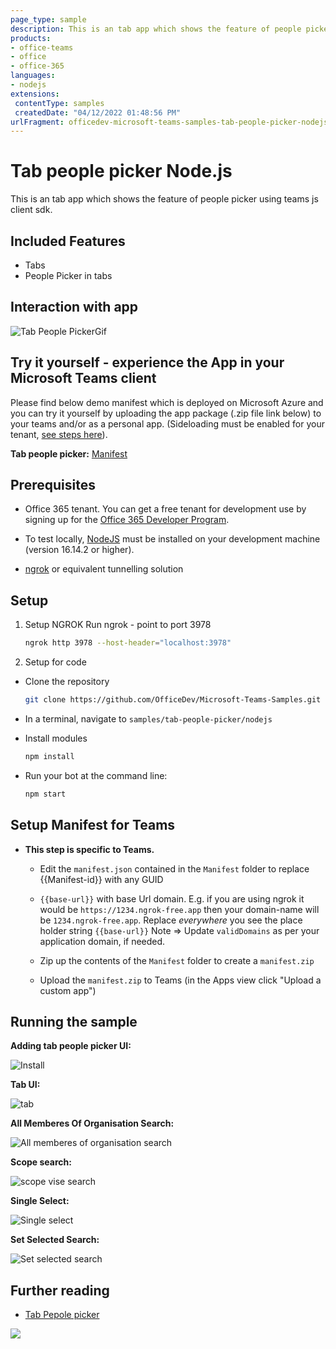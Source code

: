 ```yaml
---
page_type: sample
description: This is an tab app which shows the feature of people picker using teams js client sdk.
products:
- office-teams
- office
- office-365
languages:
- nodejs
extensions:
 contentType: samples
 createdDate: "04/12/2022 01:48:56 PM"
urlFragment: officedev-microsoft-teams-samples-tab-people-picker-nodejs
---
```


# Tab people picker Node.js

This is an tab app which shows the feature of people picker using teams js client sdk.

 ## Included Features
* Tabs
* People Picker in tabs

## Interaction with app

![Tab People PickerGif](Images/TabPeoplePicker.gif)

## Try it yourself - experience the App in your Microsoft Teams client
Please find below demo manifest which is deployed on Microsoft Azure and you can try it yourself by uploading the app package (.zip file link below) to your teams and/or as a personal app. (Sideloading must be enabled for your tenant, [see steps here](https://docs.microsoft.com/microsoftteams/platform/concepts/build-and-test/prepare-your-o365-tenant#enable-custom-teams-apps-and-turn-on-custom-app-uploading)).

**Tab people picker:** [Manifest](/samples/tab-people-picker/csharp/demo-manifest/Tab-People-Picker.zip)

## Prerequisites

 - Office 365 tenant. You can get a free tenant for development use by signing up for the [Office 365 Developer Program](https://developer.microsoft.com/en-us/microsoft-365/dev-program).

- To test locally, [NodeJS](https://nodejs.org/en/download/) must be installed on your development machine (version 16.14.2  or higher).

- [ngrok](https://ngrok.com/) or equivalent tunnelling solution

## Setup

1) Setup NGROK
Run ngrok - point to port 3978

    ```bash
    ngrok http 3978 --host-header="localhost:3978"
    
    ```

2) Setup for code    
- Clone the repository

    ```bash
    git clone https://github.com/OfficeDev/Microsoft-Teams-Samples.git
    ```

- In a terminal, navigate to `samples/tab-people-picker/nodejs`

- Install modules

    ```bash
    npm install
    ```

- Run your bot at the command line:

    ```bash
    npm start
    ```

## Setup Manifest for Teams

- **This step is specific to Teams.**

    -  Edit the `manifest.json` contained in the `Manifest` folder to replace {{Manifest-id}} with any GUID
    - `{{base-url}}` with base Url domain. E.g. if you are using ngrok it would be `https://1234.ngrok-free.app` then your domain-name will be `1234.ngrok-free.app`. Replace *everywhere* you see the place holder string `{{base-url}}`
       Note => Update `validDomains` as per your application domain, if needed.

    -  Zip up the contents of the `Manifest` folder to create a `manifest.zip`
    -  Upload the `manifest.zip` to Teams (in the Apps view click "Upload a custom app")

## Running the sample

**Adding tab people picker UI:**

![Install](Images/Install.png)

**Tab UI:**

![tab](Images/Tab.PNG)

**All Memberes Of Organisation Search:**

![All memberes of organisation search](Images/AllMemberesOfOrganisationSearch.PNG)

**Scope search:**

![scope vise search](Images/ScopeSearch.PNG)

**Single Select:**

![Single select](Images/SingleSelect.PNG)

**Set Selected Search:**

![Set selected search](Images/SetSelectedSearch.PNG)

## Further reading

- [Tab Pepole picker](https://learn.microsoft.com/microsoftteams/platform/concepts/device-capabilities/people-picker-capability?tabs=Samplemobileapp%2Cteamsjs-v2)

<img src="https://pnptelemetry.azurewebsites.net/microsoft-teams-samples/samples/tab-people-picker-nodejs" />